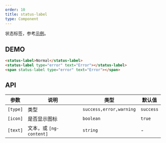 ```yaml
---
order: 10
title: status-label
type: Component
---
```


状态标签，参考[示例](https://preview.ng-alain.com/ms/#/dns/domain)。

## DEMO

```html
<status-label>Normal</status-label>
<status-label type="error" text="Error"></status-label>
<span status-label type="error" text="Error"></span>
```

## API

| 参数     | 说明                    | 类型                    | 默认值    |
| -------- | ----------------------- | ----------------------- | --------- |
| `[type]` | 类型                    | `success,error,warning` | `success` |
| `[icon]` | 是否显示图标            | `boolean`               | `true`    |
| `[text]` | 文本，或 `[ng-content]` | `string`                | -         |
